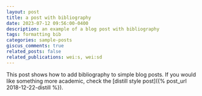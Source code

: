 ```yaml
---
layout: post
title: a post with bibliography
date: 2023-07-12 09:56:00-0400
description: an example of a blog post with bibliography
tags: formatting bib
categories: sample-posts
giscus_comments: true
related_posts: false
related_publications: wei:s, wei:sd
---
```

This post shows how to add bibliography to simple blog posts. If you would like something more academic, check the [distill style post]({% post_url 2018-12-22-distill %}).
